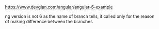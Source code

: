 https://www.devglan.com/angular/angular-6-example

ng version is not 6 as the name of branch tells, it called only for the reason of making difference between the branches
